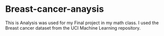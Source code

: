 # Breast-cancer-anaysis
This is Analysis was used for my Final project in my math class. I used the Breast cancer dataset from the UCI Machine Learning repository.
